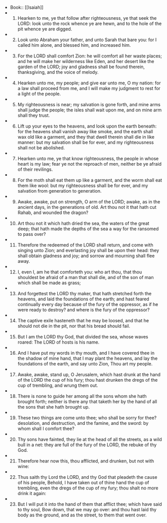 - Book:: [[Isaiah]]
- 1. Hearken to me, ye that follow after righteousness, ye that seek the LORD: look unto the rock whence ye are hewn, and to the hole of the pit whence ye are digged.
- 2. Look unto Abraham your father, and unto Sarah that bare you: for I called him alone, and blessed him, and increased him.
- 3. For the LORD shall comfort Zion: he will comfort all her waste places; and he will make her wilderness like Eden, and her desert like the garden of the LORD; joy and gladness shall be found therein, thanksgiving, and the voice of melody.
- 4. Hearken unto me, my people; and give ear unto me, O my nation: for a law shall proceed from me, and I will make my judgment to rest for a light of the people.
- 5. My righteousness is near; my salvation is gone forth, and mine arms shall judge the people; the isles shall wait upon me, and on mine arm shall they trust.
- 6. Lift up your eyes to the heavens, and look upon the earth beneath: for the heavens shall vanish away like smoke, and the earth shall wax old like a garment, and they that dwell therein shall die in like manner: but my salvation shall be for ever, and my righteousness shall not be abolished.
- 7. Hearken unto me, ye that know righteousness, the people in whose heart is my law; fear ye not the reproach of men, neither be ye afraid of their revilings.
- 8. For the moth shall eat them up like a garment, and the worm shall eat them like wool: but my righteousness shall be for ever, and my salvation from generation to generation.
- 9. Awake, awake, put on strength, O arm of the LORD; awake, as in the ancient days, in the generations of old. Art thou not it that hath cut Rahab, and wounded the dragon?
- 10. Art thou not it which hath dried the sea, the waters of the great deep; that hath made the depths of the sea a way for the ransomed to pass over?
- 11. Therefore the redeemed of the LORD shall return, and come with singing unto Zion; and everlasting joy shall be upon their head: they shall obtain gladness and joy; and sorrow and mourning shall flee away.
- 12. I, even I, am he that comforteth you: who art thou, that thou shouldest be afraid of a man that shall die, and of the son of man which shall be made as grass;
- 13. And forgettest the LORD thy maker, that hath stretched forth the heavens, and laid the foundations of the earth; and hast feared continually every day because of the fury of the oppressor, as if he were ready to destroy? and where is the fury of the oppressor?
- 14. The captive exile hasteneth that he may be loosed, and that he should not die in the pit, nor that his bread should fail.
- 15. But I am the LORD thy God, that divided the sea, whose waves roared: The LORD of hosts is his name.
- 16. And I have put my words in thy mouth, and I have covered thee in the shadow of mine hand, that I may plant the heavens, and lay the foundations of the earth, and say unto Zion, Thou art my people.
- 17. Awake, awake, stand up, O Jerusalem, which hast drunk at the hand of the LORD the cup of his fury; thou hast drunken the dregs of the cup of trembling, and wrung them out.
- 18. There is none to guide her among all the sons whom she hath brought forth; neither is there any that taketh her by the hand of all the sons that she hath brought up.
- 19. These two things are come unto thee; who shall be sorry for thee? desolation, and destruction, and the famine, and the sword: by whom shall I comfort thee?
- 20. Thy sons have fainted, they lie at the head of all the streets, as a wild bull in a net: they are full of the fury of the LORD, the rebuke of thy God.
- 21. Therefore hear now this, thou afflicted, and drunken, but not with wine:
- 22. Thus saith thy Lord the LORD, and thy God that pleadeth the cause of his people, Behold, I have taken out of thine hand the cup of trembling, even the dregs of the cup of my fury; thou shalt no more drink it again:
- 23. But I will put it into the hand of them that afflict thee; which have said to thy soul, Bow down, that we may go over: and thou hast laid thy body as the ground, and as the street, to them that went over.
